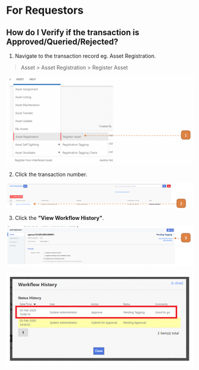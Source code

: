 # For Requestors

## How do I Verify if the transaction is Approved/Queried/Rejected?

1. Navigate to the transaction record eg. Asset Registration.

> Asset > Asset Registration > Register Asset

![](images/EAFR.png "EAFR")

2. Click the transaction number.

![](images/EAFR2.png "EAFR2")

3. Click the **"View Workflow History"**.

![](images/EAFR3.png "EAFR3")

![](images/EAFR4.png "EAFR4")